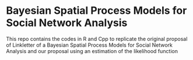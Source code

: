 # Bayesian Spatial Process Models for Social Network Analysis
This repo contains the codes in R and Cpp to replicate the original proposal of Linkletter of a Bayesian Spatial Process Models for Social Network Analysis and our proposal using an estimation of the likelihood function 
